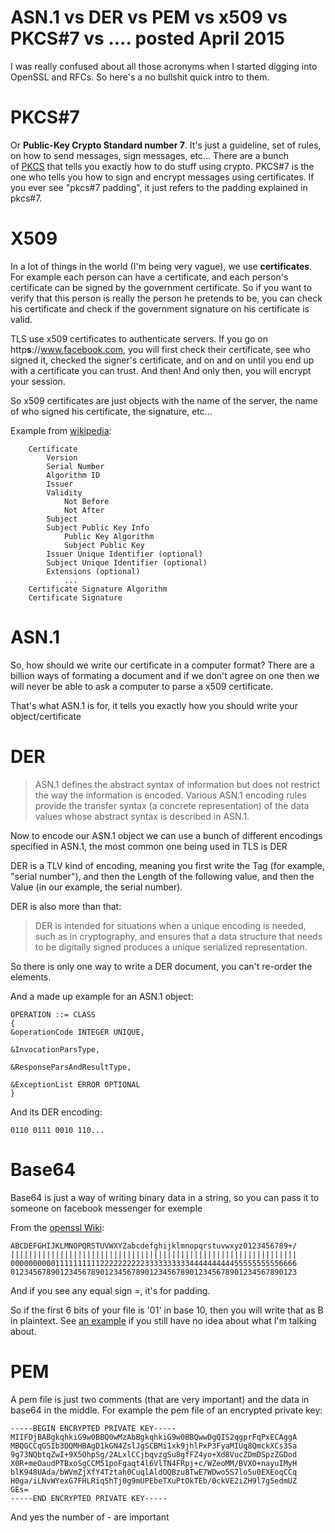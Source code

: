 # ASN.1 vs DER vs PEM vs x509 vs PKCS#7 vs .... posted April 2015

I was really confused about all those acronyms when I started digging into OpenSSL and RFCs. So here's a no bullshit quick intro to them.

# PKCS#7

Or **Public-Key Crypto Standard number 7**. It's just a guideline, set of rules, on how to send messages, sign messages, etc... There are a bunch of [PKCS](https://en.wikipedia.org/wiki/PKCS) that tells you exactly how to do stuff using crypto. PKCS#7 is the one who tells you how to sign and encrypt messages using certificates. If you ever see "pkcs#7 padding", it just refers to the padding explained in pkcs#7.

# X509

In a lot of things in the world (I'm being very vague), we use **certificates**. For example each person can have a certificate, and each person's certificate can be signed by the government certificate. So if you want to verify that this person is really the person he pretends to be, you can check his certificate and check if the government signature on his certificate is valid.

TLS use x509 certificates to authenticate servers. If you go on http**s**://www.facebook.com, you will first check their certificate, see who signed it, checked the signer's certificate, and on and on until you end up with a certificate you can trust. And then! And only then, you will encrypt your session.

So x509 certificates are just objects with the name of the server, the name of who signed his certificate, the signature, etc...

Example from [wikipedia](https://en.wikipedia.org/wiki/X.509):

```
    Certificate
        Version
        Serial Number
        Algorithm ID
        Issuer
        Validity
            Not Before
            Not After
        Subject
        Subject Public Key Info
            Public Key Algorithm
            Subject Public Key
        Issuer Unique Identifier (optional)
        Subject Unique Identifier (optional)
        Extensions (optional)
            ...
    Certificate Signature Algorithm
    Certificate Signature
```

# ASN.1

So, how should we write our certificate in a computer format? There are a billion ways of formating a document and if we don't agree on one then we will never be able to ask a computer to parse a x509 certificate.

That's what ASN.1 is for, it tells you exactly how you should write your object/certificate

# DER

> ASN.1 defines the abstract syntax of information but does not restrict the way the information is encoded. Various ASN.1 encoding rules provide the transfer syntax (a concrete representation) of the data values whose abstract syntax is described in ASN.1.

Now to encode our ASN.1 object we can use a bunch of different encodings specified in ASN.1, the most common one being used in TLS is DER

DER is a TLV kind of encoding, meaning you first write the Tag (for example, "serial number"), and then the Length of the following value, and then the Value (in our example, the serial number).

DER is also more than that:

> DER is intended for situations when a unique encoding is needed, such as in cryptography, and ensures that a data structure that needs to be digitally signed produces a unique serialized representation.

So there is only one way to write a DER document, you can't re-order the elements.

And a made up example for an ASN.1 object:

```
OPERATION ::= CLASS
{
&operationCode INTEGER UNIQUE,

&InvocationParsType,

&ResponseParsAndResultType,

&ExceptionList ERROR OPTIONAL
}
```

And its DER encoding:

```
0110 0111 0010 110...
```

# Base64

Base64 is just a way of writing binary data in a string, so you can pass it to someone on facebook messenger for exemple

From the [openssl Wiki](https://wiki.openssl.org/index.php/Base64):

```
ABCDEFGHIJKLMNOPQRSTUVWXYZabcdefghijklmnopqrstuvwxyz0123456789+/ 
||||||||||||||||||||||||||||||||||||||||||||||||||||||||||||||||
0000000000111111111122222222223333333333444444444455555555556666
0123456789012345678901234567890123456789012345678901234567890123
```

And if you see any equal sign =, it's for padding.

So if the first 6 bits of your file is '01' in base 10, then you will write that as B in plaintext. See [an example](https://en.wikipedia.org/wiki/Base64#Examples) if you still have no idea about what I'm talking about.

# PEM

A pem file is just two comments (that are very important) and the data in base64 in the middle. For example the pem file of an encrypted private key:

```
-----BEGIN ENCRYPTED PRIVATE KEY-----
MIIFDjBABgkqhkiG9w0BBQ0wMzAbBgkqhkiG9w0BBQwwDgQIS2qgprFqPxECAggA
MBQGCCqGSIb3DQMHBAgD1kGN4ZslJgSCBMi1xk9jhlPxP3FyaMIUq8QmckXCs3Sa
9g73NQbtqZwI+9X5OhpSg/2ALxlCCjbqvzgSu8gfFZ4yo+Xd8VucZDmDSpzZGDod
X0R+meOaudPTBxoSgCCM51poFgaqt4l6VlTN4FRpj+c/WZeoMM/BVXO+nayuIMyH
blK948UAda/bWVmZjXfY4Tztah0CuqlAldOQBzu8TwE7WDwo5S7lo5u0EXEoqCCq
H0ga/iLNvWYexG7FHLRiq5hTj0g9mUPEbeTXuPtOkTEb/0ckVE2iZH9l7g5edmUZ
GEs=
-----END ENCRYPTED PRIVATE KEY-----
```

And yes the number of - are important
